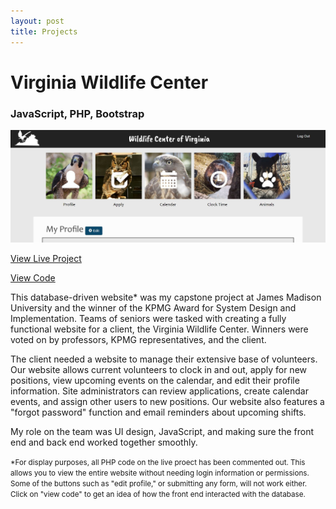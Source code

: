 ```yaml
---
layout: post
title: Projects
---
```

# Virginia Wildlife Center
### JavaScript, PHP, Bootstrap
<img src="../portfolio2.JPG">
<p><a href="nicolemoran.github.io/wildlife_center/index.html" target="_blank">View Live Project</a></p>
<p><a href="http://www.github.com/nicolemoran/nicolemoran.github.io/wildlife_center" target="_blank">View Code</a></p>
<p>This database-driven website* was my capstone project at James Madison University and the winner of the KPMG Award for System Design and Implementation. Teams of seniors were tasked with creating a fully functional website for a client, the Virginia Wildlife Center. Winners were voted on by professors, KPMG representatives, and the client.</p>
<p>The client needed a website to manage their extensive base of volunteers. Our website allows current volunteers to clock in and out, apply for new positions, view upcoming events on the calendar, and edit their profile information. Site administrators can review applications, create calendar events, and assign other users to new positions. Our website also features a "forgot password" function and email reminders about upcoming shifts.</p>
<p>My role on the team was UI design, JavaScript, and making sure the front end and back end worked together smoothly.</p>
<small>*For display purposes, all PHP code on the live proect has been commented out. This allows you to view the entire website without needing login information or permissions. Some of the buttons such as "edit profile," or submitting any form, will not work either. Click on "view code" to get an idea of how the front end interacted with the database.</small>
